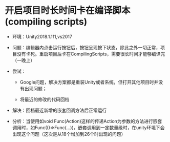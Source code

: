 # 开启项目时长时间卡在编译脚本(compiling scripts)  

* 环境：Unity2018.1.1f1,vs2017  

* 问题：编辑器内点击运行按钮后，按钮呈现按下状态，除此之外一切正常，项目没有卡死。重启项目后卡在CompilingScripts，需要很长时间才能够编译完（一晚上）

* 尝试：

  * Google问题，解决方案都是重装Unity或者系统，但打开其他项目时并没有出现问题；  

  * 将最近的修改的代码回档  

* 解决：回档最近新增的嵌套回调方法后正常运行

* 分析：当使用如void Func(Action)这样的传递Action为参数的方法进行嵌套调用时，如Func(()=>Func(...))，嵌套调用到一定数量级时，在unity环境下会出现这个问题（这次是从18个增加到26个时出现的问题）
